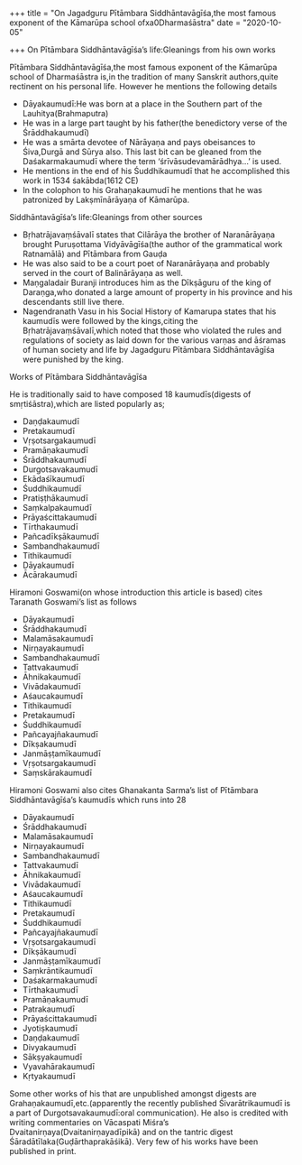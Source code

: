 +++
title = "On Jagadguru Pītāmbara Siddhāntavāgīśa,the most famous exponent of the Kāmarūpa school ofxa0Dharmaśāstra"
date = "2020-10-05"

+++
On Pītāmbara Siddhāntavāgīśa’s life:Gleanings from his own works

Pītāmbara Siddhāntavāgīśa,the most famous exponent of the Kāmarūpa
school of Dharmaśāstra is,in the tradition of many Sanskrit
authors,quite rectinent on his personal life. However he mentions the
following details

-   Dāyakaumudī:He was born at a place in the Southern part of the
    Lauhitya(Brahmaputra)
-   He was in a large part taught by his father(the benedictory verse of
    the Śrāddhakaumudī)
-   He was a smārta devotee of Nārāyaṇa and pays obeisances to
    Śiva,Durgā and Sūrya also. This last bit can be gleaned from the
    Daśakarmakaumudī where the term ‘śrīvāsudevamārādhya…’ is used.
-   He mentions in the end of his Śuddhikaumudī that he accomplished
    this work in 1534 śakābda(1612 CE)
-   In the colophon to his Grahaṇakaumudī he mentions that he was
    patronized by Lakṣmīnārāyaṇa of Kāmarūpa.

Siddhāntavāgīśa’s life:Gleanings from other sources

-   Bṛhatrājavaṃśāvalī states that Cilārāya the brother of Naranārāyaṇa
    brought Puruṣottama Vidyāvāgīśa(the author of the grammatical work
    Ratnamālā) and Pītāmbara from Gauḍa
-   He was also said to be a court poet of Naranārāyaṇa and probably
    served in the court of Balinārāyaṇa as well.
-   Maṇgaladair Buranji introduces him as the Dīkṣāguru of the king of
    Daraṇga,who donated a large amount of property in his province and
    his descendants still live there.
-   Nagendranath Vasu in his Social History of Kamarupa states that his
    kaumudīs were followed by the kings,citing the
    Bṛhatrājavaṃśāvalī,which noted that those who violated the rules and
    regulations of society as laid down for the various varṇas and
    āśramas of human society and life by Jagadguru Pītāmbara
    Siddhāntavāgīśa were punished by the king.  

Works of Pītāmbara Siddhāntavāgīśa

He is traditionally said to have composed 18 kaumudīs(digests of
smṛtiśāstra),which are listed popularly as;

-   Daṇḍakaumudī
-   Pretakaumudī
-   Vṛṣotsargakaumudī
-   Pramāṇakaumudī
-   Śrāddhakaumudī
-   Durgotsavakaumudī
-   Ekādaśīkaumudī
-   Śuddhikaumudī
-   Pratiṣṭhākaumudī
-   Saṃkalpakaumudī
-   Prāyaścittakaumudī
-   Tīrthakaumudī
-   Pañcadīkṣākaumudī
-   Sambandhakaumudī
-   Tithikaumudī
-   Dāyakaumudī
-   Ācārakaumudī

Hiramoni Goswami(on whose introduction this article is based) cites
Taranath Goswami’s list as follows

-   Dāyakaumudī
-   Śrāddhakaumudī
-   Malamāsakaumudī
-   Nirṇayakaumudī
-   Sambandhakaumudī
-   Tattvakaumudī
-   Āhnikakaumudī
-   Vivādakaumudī
-   Aśaucakaumudī
-   Tithikaumudī
-   Pretakaumudī
-   Śuddhikaumudī
-   Pañcayajñakaumudī
-   Dīkṣakaumudī
-   Janmāṣṭamīkaumudī
-   Vṛṣotsargakaumudī
-   Saṃskārakaumudī

Hiramoni Goswami also cites Ghanakanta Sarma’s list of Pītāmbara
Siddhāntavāgīśa’s kaumudīs which runs into 28

-   Dāyakaumudī
-   Śrāddhakaumudī
-   Malamāsakaumudī
-   Nirṇayakaumudī
-   Sambandhakaumudī
-   Tattvakaumudī
-   Āhnikakaumudī
-   Vivādakaumudī
-   Aśaucakaumudī
-   Tithikaumudī
-   Pretakaumudī
-   Śuddhikaumudī
-   Pañcayajñakaumudī
-   Vṛṣotsargakaumudī
-   Dīkṣākaumudī
-   Janmāṣṭamīkaumudī
-   Saṃkrāntikaumudī
-   Daśakarmakaumudī
-   Tīrthakaumudī
-   Pramāṇakaumudī
-   Patrakaumudī
-   Prāyaścittakaumudī
-   Jyotiṣkaumudī
-   Daṇḍakaumudī
-   Divyakaumudī
-   Sākṣyakaumudī
-   Vyavahārakaumudī
-   Kṛtyakaumudī

Some other works of his that are unpublished amongst digests are
Grahaṇakaumudī,etc.(apparently the recently published Śivarātrikaumudī
is a part of Durgotsavakaumudī:oral communication). He also is credited
with writing commentaries on Vācaspati Miśra’s
Dvaitanirṇaya(Dvaitanirṇayadīpikā) and on the tantric digest
Śāradātīlaka(Guḍārthaprakāśikā). Very few of his works have been
published in print.
